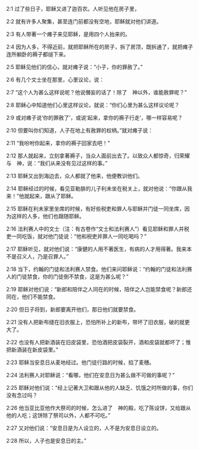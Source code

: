 <a id="1"></a>2:1  过了些日子，耶稣又进了迦百农。人听见他在房子里，  

<a id="2"></a>2:2  就有许多人聚集，甚至连门前都没有空地，耶稣就对他们讲道。  

<a id="3"></a>2:3  有人带著一个瘫子来见耶稣，是用四个人抬来的。  

<a id="4"></a>2:4  因为人多，不得近前，就把耶稣所在的房子，拆了房顶，既拆通了，就把瘫子连所躺卧的褥子都缒下来。  

<a id="5"></a>2:5  耶稣见他们的信心，就对瘫子说：“小子，你的罪赦了。”  

<a id="6"></a>2:6  有几个文士坐在那里，心里议论，说：  

<a id="7"></a>2:7  “这个人为甚么这样说呢？他说僭妄的话了！除了　神以外，谁能赦罪呢？”  

<a id="8"></a>2:8  耶稣心中知道他们心里这样议论，就说：“你们心里为甚么这样议论呢？  

<a id="9"></a>2:9  或对瘫子说‘你的罪赦了’，或说‘起来，拿你的褥子行走’，哪一样容易呢？  

<a id="10"></a>2:10  但要叫你们知道，人子在地上有赦罪的权柄。”就对瘫子说：  

<a id="11"></a>2:11  “我吩咐你起来，拿你的褥子回家去吧！”  

<a id="12"></a>2:12  那人就起来，立刻拿著褥子，当众人面前出去了。以致众人都惊奇，归荣耀与　神，说：“我们从来没有见过这样的事。”  

<a id="13"></a>2:13  耶稣又出到海边去，众人都就了他来，他便教训他们。  

<a id="14"></a>2:14  耶稣经过的时候，看见亚勒腓的儿子利未坐在税关上，就对他说：“你跟从我来！”他就起来，跟从了耶稣。  

<a id="15"></a>2:15  耶稣在利未家里坐席的时候，有好些税吏和罪人与耶稣并门徒一同坐席，因为这样的人多，他们也跟随耶稣。  

<a id="16"></a>2:16  法利赛人中的文士（注：有古卷作“文士和法利赛人”）看见耶稣和罪人并税吏一同吃饭，就对他门徒说：“他和税吏并罪人一同吃喝吗？”  

<a id="17"></a>2:17  耶稣听见，就对他们说：“康健的人用不著医生，有病的人才用得著。我来本不是召义人，乃是召罪人。”  

<a id="18"></a>2:18  当下，约翰的门徒和法利赛人禁食。他们来问耶稣说：“约翰的门徒和法利赛人的门徒禁食，你的门徒倒不禁食，这是为甚么呢？”  

<a id="19"></a>2:19  耶稣对他们说：“新郎和陪伴之人同在的时候，陪伴之人岂能禁食呢？新郎还同在，他们不能禁食。  

<a id="20"></a>2:20  但日子将到，新郎要离开他们，那日他们就要禁食。  

<a id="21"></a>2:21  没有人把新布缝在旧衣服上，恐怕所补上的新布，带坏了旧衣服，破的就更大了。  

<a id="22"></a>2:22  也没有人把新酒装在旧皮袋里，恐怕酒把皮袋裂开，酒和皮袋就都坏了；惟把新酒装在新皮袋里。”  

<a id="23"></a>2:23  耶稣当安息日从麦地经过。他门徒行路的时候，掐了麦穗。  

<a id="24"></a>2:24  法利赛人对耶稣说：“看哪，他们在安息日为甚么做不可做的事呢？”  

<a id="25"></a>2:25  耶稣对他们说：“经上记著大卫和跟从他的人缺乏、饥饿之时所做的事，你们没有念过吗？  

<a id="26"></a>2:26  他当亚比亚他作大祭司的时候，怎么进了　神的殿，吃了陈设饼，又给跟从他的人吃；这饼除了祭司以外，人都不可吃。”  

<a id="27"></a>2:27  又对他们说：“安息日是为人设立的，人不是为安息日设立的。  

<a id="28"></a>2:28  所以，人子也是安息日的主。”  
